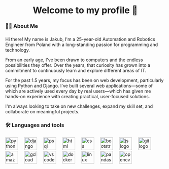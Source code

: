 <h1 align="center">Welcome to my profile 👋</h1>

###

<h3 align="left">👩‍💻  About Me</h3>

###

<p align="left">Hi there! My name is Jakub, I'm a 25-year-old Automation and Robotics Engineer from Poland with a long-standing passion for programming and technology.

From an early age, I've been drawn to computers and the endless possibilities they offer. Over the years, that curiosity has grown into a commitment to continuously learn and explore different areas of IT.

For the past 1.5 years, my focus has been on web development, particularly using Python and Django. I've built several web applications—some of which are actively used every day by real users—which has given me hands-on experience with creating practical, user-focused solutions.

I'm always looking to take on new challenges, expand my skill set, and collaborate on meaningful projects.

###

<h3 align="left">🛠 Languages and tools</h3>

###

<div align="left">
  <img src="https://cdn.jsdelivr.net/gh/devicons/devicon@latest/icons/python/python-original-wordmark.svg" height="40" alt="python logo"  />
  <img width="12" />
  <img src="https://devicon-website.vercel.app/api/django/plain-wordmark.svg?color=%231D8F63" height="40" alt="django logo"  />
  <img width="12" />
  <img src="https://cdn.jsdelivr.net/gh/devicons/devicon@latest/icons/postgresql/postgresql-original-wordmark.svg" height="40" alt="psql logo"  />
  <img width="12" />
  <img src="https://cdn.jsdelivr.net/gh/devicons/devicon@latest/icons/html5/html5-original-wordmark.svg" height="40" alt="html logo"  />
  <img width="12" />
  <img src="https://cdn.jsdelivr.net/gh/devicons/devicon@latest/icons/css3/css3-original-wordmark.svg" height="40" alt="css logo"  />
  <img width="12" />
  <img src="https://cdn.jsdelivr.net/gh/devicons/devicon@latest/icons/bootstrap/bootstrap-original-wordmark.svg" height="40" alt="bootstrap logo"  />
  <img width="12" />
  <img src="https://cdn.jsdelivr.net/gh/devicons/devicon@latest/icons/javascript/javascript-plain.svg" height="40" alt="js logo"  />
  <img width="12" />
  <img src="https://cdn.jsdelivr.net/gh/devicons/devicon@latest/icons/git/git-plain-wordmark.svg" height="40" alt="git logo"  />
  <img width="12" />
  <img src="https://cdn.jsdelivr.net/gh/devicons/devicon@latest/icons/amazonwebservices/amazonwebservices-plain-wordmark.svg" height="40" alt="amazonwebservices logo"  />
  <img width="12" />
  <img src="https://cdn.jsdelivr.net/gh/devicons/devicon@latest/icons/googlecloud/googlecloud-original.svg" height="40" alt="gcloud logo"  />
  <img width="12" />
  <img src="https://cdn.jsdelivr.net/gh/devicons/devicon@latest/icons/vscode/vscode-original.svg" height="40" alt="vscode logo"  />
  <img width="12" />
  <img src="https://cdn.jsdelivr.net/gh/devicons/devicon/icons/docker/docker-plain-wordmark.svg" height="40" alt="docker logo"  />
  <img width="12" />
  <img src="https://cdn.jsdelivr.net/gh/devicons/devicon@latest/icons/linux/linux-original.svg" height="40" alt="linux logo"  />
  <img width="12" />
  <img src="https://cdn.jsdelivr.net/gh/devicons/devicon@latest/icons/pandas/pandas-original-wordmark.svg" height="40" alt="pandas logo"  />  
  <img width="12" />
  <img src="https://cdn.jsdelivr.net/gh/devicons/devicon@latest/icons/opencv/opencv-original-wordmark.svg" height="40" alt="opencv logo"  />
</div>

###
<!---
<h3 align="left">🔥   My Stats :</h3>

###

<div align="center">
  <img src="https://github-readme-streak-stats.herokuapp.com/?user=mykasero&locale=en&mode=daily&theme=dark&hide_border=false&border_radius=5&order=3" height="220" alt="streak graph"  />
</div>
-->
###
